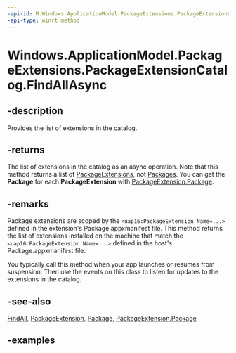 ```yaml
---
-api-id: M:Windows.ApplicationModel.PackageExtensions.PackageExtensionCatalog.FindAllAsync
-api-type: winrt method
---
```


# Windows.ApplicationModel.PackageExtensions.PackageExtensionCatalog.FindAllAsync

<!--
public Windows.Foundation.IAsyncOperation<System.Collections.Generic.IReadOnlyList<Windows.ApplicationModel.PackageExtensions.PackageExtension>> FindAllAsync ();
-->

## -description

Provides the list of extensions in the catalog.

## -returns

The list of extensions in the catalog as an async operation. Note that this method returns a list of [PackageExtensions](packageextension.md), not [Packages](/uwp/api/windows.applicationmodel.package). You can get the **Package** for each **PackageExtension** with [PackageExtension.Package](packageextension_package.md).

## -remarks

Package extensions are scoped by the `<uap16:PackageExtension Name=...>` defined in the extension's Package.appxmanifest file. This method returns the list of extensions installed on the machine that match the `<uap16:PackageExtension Name=...>` defined in the host's Package.appxmanifest file.

You typically call this method when your app launches or resumes from suspension. Then use the events on this class to listen for updates to the extensions in the catalog.

## -see-also

[FindAll](./packageextensioncatalog_findall_1149612203.md), [PackageExtension](packageextension.md), [Package](/uwp/api/windows.applicationmodel.package), [PackageExtension.Package](packageextension_package.md)

## -examples
